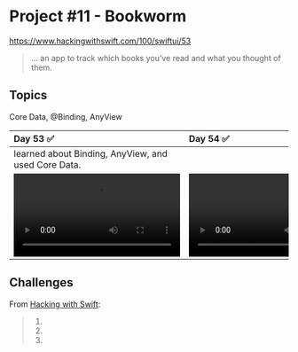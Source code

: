 # Project #11 - Bookworm

https://www.hackingwithswift.com/100/swiftui/53

> ...  an app to track which books you’ve read and what you thought of them.

## Topics
Core Data, @Binding, AnyView

|Day 53 :white_check_mark: | Day 54 :white_check_mark: | Day 55 :white_check_mark: | Day 56 :white_check_mark: |
|:--|:--|:--|:--|
| learned about Binding, AnyView, and used Core Data. |  |   |   |
| ![D53](Data/D53.mov)|![D54](Data/D54.mov)|![D55](Data/D55.mov)|![D56](Data/D56.mov)|

## Challenges

From [Hacking with Swift]():
>1. 
>2. 
>3. 
